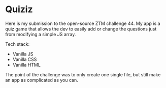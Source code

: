 # Quiziz
Here is my submission to the open-source ZTM challenge 44. 
My app is a quiz game that allows the dev to easily add or change the questions just from modifying a simple JS array.

Tech stack:
- Vanilla JS
- Vanilla CSS
- Vanilla HTML

The point of the challenge was to only create one single file, but still make an app as complicated as you can.
